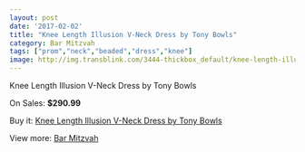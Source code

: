 ```yaml
---
layout: post
date: '2017-02-02'
title: "Knee Length Illusion V-Neck Dress by Tony Bowls"
category: Bar Mitzvah
tags: ["prom","neck","beaded","dress","knee"]
image: http://img.transblink.com/3444-thickbox_default/knee-length-illusion-v-neck-dress-by-tony-bowls.jpg
---
```

Knee Length Illusion V-Neck Dress by Tony Bowls

On Sales: **$290.99**
<a href="https://www.transblink.com/en/bar-mitzvah/1087-knee-length-illusion-v-neck-dress-by-tony-bowls.html"><amp-img layout="responsive" width="600" height="600" src="//img.transblink.com/3444-thickbox_default/knee-length-illusion-v-neck-dress-by-tony-bowls.jpg" alt="Knee Length Illusion V-Neck Dress by Tony Bowls 0" /></a>
<a href="https://www.transblink.com/en/bar-mitzvah/1087-knee-length-illusion-v-neck-dress-by-tony-bowls.html"><amp-img layout="responsive" width="600" height="600" src="//img.transblink.com/3445-thickbox_default/knee-length-illusion-v-neck-dress-by-tony-bowls.jpg" alt="Knee Length Illusion V-Neck Dress by Tony Bowls 1" /></a>

Buy it: [Knee Length Illusion V-Neck Dress by Tony Bowls](https://www.transblink.com/en/bar-mitzvah/1087-knee-length-illusion-v-neck-dress-by-tony-bowls.html "Knee Length Illusion V-Neck Dress by Tony Bowls")

View more: [Bar Mitzvah](https://www.transblink.com/en/2-bar-mitzvah "Bar Mitzvah")